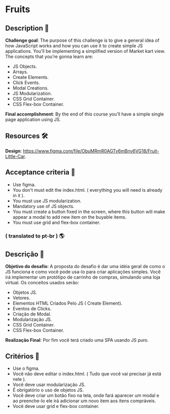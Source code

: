 # Fruits

## Description 📖

**Challenge goal**: The purpose of this challenge is to give a general idea of how JavaScript works and how you can use it to create simple JS applications. You’ll be implementing a simplified version of Market kart view. The concepts that you’re gonna learn are:

- JS Objects.
- Arrays.
- Create Elements.
- Click Events.
- Modal Creations.
- JS Modularization.
- CSS Grid Container.
- CSS Flex-box Container.

**Final accomplishment**: By the end of this course you’ll have a simple single page application using JS.

## Resources 🛠

**Design**: https://www.figma.com/file/ObuMRmR0AGTv6mBnv6VG18/Fruit-Little-Car.

## Acceptance criteria 📜

- Use figma.
- You don't must edit the index.html. ( everything you will need is already in it ).
- You must use JS modularization.
- Mandatory use of JS objects.
- You must create a button fixed in the screen, where this button will make appear a modal to add new item on the buyable items.
- You must use grid and flex-box container.

### ( translated to pt-br ) 🌎

## Descrição 📖

**Objetivo do desafio**: A proposta do desafio é dar uma idéia geral de como o JS funciona e como você pode usa-lo para criar aplicações simples. Você irá implementar um protótipo de carrinho de compras, simulando uma loja virtual. Os conceitos usados serão:

- Objetos JS.
- Vetores.
- Elementos HTML Criados Pelo JS ( Create Element).
- Eventos de Clicks.
- Criação de Modal.
- Modularização JS.
- CSS Grid Container.
- CSS Flex-box Container.

**Realização Final**: Por fim você terá criado uma SPA usando JS puro.

## Critérios 📜

- Use o figma.
- Você não deve editar o index.html. ( Tudo que você vai precisar já está nele ).
- Você deve usar modularização JS.
- É obrigatório o uso de objetos JS.
- Você deve criar um botão fixo na tela, onde fará aparecer um modal e ao preenche-lo ele irá adicionar um novo item aos itens compráveis.
- Você deve usar grid e flex-box container.

